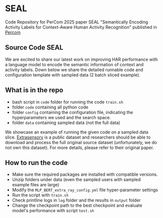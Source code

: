 # SEAL
Code Repository for PerCom 2025 paper SEAL "Semantically Encoding Activity Labels for Context-Aware Human Activity Recognition" published in [Percom](https://www.percom.org/)

## Source Code SEAL
We are excited to share our latest work on improving HAR performance with a language model to encode the semantic information of context and activity labels. Down below we share the detailed runnable code and configuration template with sampled data (2 batch sliced example).

## What is in the repo
- bash script in ``code`` folder for running the code ``train.sh``
- folder ``code`` containing all python code
- folder ``config`` containing the configuration file, indicating the hyperparameters we used and the search space.
- folder ``data`` containing sampled data (not the full data)

We showcase an example of running the given code on a sampled data slice. [Extrasensory](http://extrasensory.ucsd.edu/#paper.vaizman2017a) is a public dataset and researchers should be able to download and process the full original source dataset (unfortunately, we do not own this dataset). For more details, please refer to their original paper.

## How to run the code
- Make sure the required packages are installed with compatible versions. 
- Unzip folders under data (even the sampled users with sampled example files are large)
- Modify the ``MLP_BERT_extra_ray_config.yml`` file hyper-parameter settings
- Run the script with ``train.sh``
- Check printline logs in ``log`` folder and the results in ``output`` folder
- Change the checkpoint path to the best checkpoint and evaluate model's performance with script ``test.sh``
